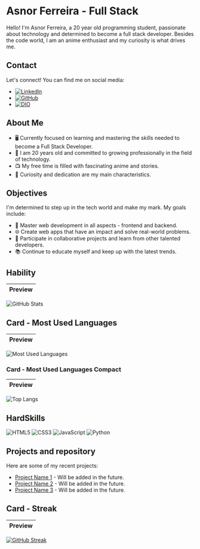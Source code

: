 # Asnor Ferreira - Full Stack

Hello! I'm Asnor Ferreira, a 20 year old programming student, passionate about technology and determined to become a full stack developer. Besides the code world, I am an anime enthusiast and my curiosity is what drives me.

## Contact

Let's connect! You can find me on social media:

- [![LinkedIn](https://img.shields.io/badge/LinkedIn-000?style=for-the-badge&logo=linkedin&logoColor=0E76A8)](https://www.linkedin.com/in/asnor-ferreira-3a141a219/)
- [![GitHub](https://img.shields.io/badge/GitHub-000?style=for-the-badge&logo=GitHub)](https://github.com/asnorferreira?tab=repositories)
- [![DIO](https://img.shields.io/badge/MEU_PERFIL_NA_DIO-000?style=for-the-badge&logo=DIO)](https://web.dio.me/users/asnorferreira?tab=skills)

## About Me

- 🖥️ Currently focused on learning and mastering the skills needed to become a Full Stack Developer.
- 🎉 I am 20 years old and committed to growing professionally in the field of technology.
- 📺 My free time is filled with fascinating anime and stories.
- 🧐 Curiosity and dedication are my main characteristics.

## Objectives

I'm determined to step up in the tech world and make my mark. My goals include:

- 🚀 Master web development in all aspects - frontend and backend.
- 🌐 Create web apps that have an impact and solve real-world problems.
- 🔄 Participate in collaborative projects and learn from other talented developers.
- 📚 Continue to educate myself and keep up with the latest trends.

## Hability
| Preview | 
|:-------:|
![GitHub Stats](https://github-readme-stats.vercel.app/api?username=asnorferreira&theme=transparent&bg_color=000&border_color=30A3DC&show_icons=true&icon_color=30A3DC&title_color=E94D5F&text_color=FFF)

## Card - Most Used Languages
| Preview | 
|:-------:|
![Most Used Languages](https://github-readme-stats-git-masterrstaa-rickstaa.vercel.app/api/top-langs/?username=asnorferreira&bg_color=000&border_color=30A3DC&title_color=E94D5F&text_color=FFF) 

### Card - Most Used Languages Compact

| Preview |
|:-------:|
![Top Langs](https://github-readme-stats-git-masterrstaa-rickstaa.vercel.app/api/top-langs/?username=asnorferreira&layout=compact&bg_color=000&border_color=30A3DC&title_color=E94D5F&text_color=FFF)

## HardSkills

![HTML5](https://img.shields.io/badge/HTML5-000?style=for-the-badge&logo=html5)
![CSS3](https://img.shields.io/badge/CSS3-000?style=for-the-badge&logo=css3&logoColor=264CE4)
![JavaScript](https://img.shields.io/badge/JavaScript-000?style=for-the-badge&logo=javascript)
![Python](https://img.shields.io/badge/Python-000?style=for-the-badge&logo=python)
## Projects and repository

Here are some of my recent projects:

- [Project Name 1](link_do_project1) - Will be added in the future.
- [Project Name 2](link_do_project2) - Will be added in the future.
- [Project Name 3](link_do_project3) - Will be added in the future.

## Card - Streak

| Preview | 
|:-------:|
[![GitHub Streak](https://streak-stats.demolab.com/?user=asnorferreira&theme=bear&background=000&border=30A3DC&dates=FFF)](https://git.io/streak-stats)
